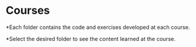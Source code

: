 # Courses
*Each folder contains the code and exercises developed at each course.

*Select the desired folder to see the content learned at the course.
